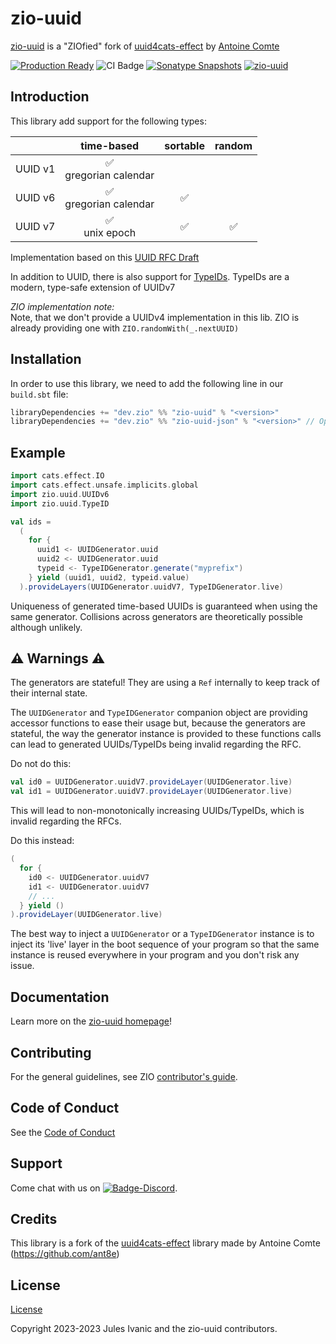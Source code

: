 [//]: # (This file was autogenerated using `zio-sbt-website` plugin via `sbt generateReadme` command.)
[//]: # (So please do not edit it manually. Instead, change "docs/index.md" file or sbt setting keys)
[//]: # (e.g. "readmeDocumentation" and "readmeSupport".)

# zio-uuid

[zio-uuid](https://github.com/guizmaii/zio-uuid) is a "ZIOfied" fork
of [uuid4cats-effect](https://github.com/ant8e/uuid4cats-effect) by [Antoine Comte](https://github.com/ant8e)

[![Production Ready](https://img.shields.io/badge/Project%20Stage-Production%20Ready-brightgreen.svg)](https://github.com/zio/zio/wiki/Project-Stages) ![CI Badge](https://github.com/zio/zio-uuid/workflows/CI/badge.svg) [![Sonatype Snapshots](https://img.shields.io/nexus/s/https/oss.sonatype.org/dev.zio/zio-uuid_2.13.svg?label=Sonatype%20Snapshot)](https://oss.sonatype.org/content/repositories/snapshots/dev/zio/zio-uuid_2.13/) [![zio-uuid](https://img.shields.io/github/stars/zio/zio-uuid?style=social)](https://github.com/zio/zio-uuid)

## Introduction

This library add support for the following types:

|         |         time-based         | sortable | random |
|--------:|:--------------------------:|:--------:|:------:|
| UUID v1 | ✅ <br/> gregorian calendar |          |        |
| UUID v6 | ✅ <br/> gregorian calendar |    ✅     |        |
| UUID v7 |     ✅ <br/>unix epoch      |    ✅     |   ✅    |

Implementation based on this [UUID RFC Draft](https://datatracker.ietf.org/doc/html/draft-ietf-uuidrev-rfc4122bis-03)

In addition to UUID, there is also support for [TypeIDs](https://github.com/jetpack-io/typeid). TypeIDs are a modern,
type-safe extension of UUIDv7

_ZIO implementation note:_    
Note, that we don't provide a UUIDv4 implementation in this lib. ZIO is already providing one
with `ZIO.randomWith(_.nextUUID)`

## Installation

In order to use this library, we need to add the following line in our `build.sbt` file:

```scala
libraryDependencies += "dev.zio" %% "zio-uuid" % "<version>"
libraryDependencies += "dev.zio" %% "zio-uuid-json" % "<version>" // Optional. Provides JSON codecs for UUIDs and TypeIDs
```

## Example

```scala
import cats.effect.IO
import cats.effect.unsafe.implicits.global
import zio.uuid.UUIDv6
import zio.uuid.TypeID

val ids =
  (
    for {
      uuid1 <- UUIDGenerator.uuid
      uuid2 <- UUIDGenerator.uuid
      typeid <- TypeIDGenerator.generate("myprefix")
    } yield (uuid1, uuid2, typeid.value)
  ).provideLayers(UUIDGenerator.uuidV7, TypeIDGenerator.live)
```

Uniqueness of generated time-based UUIDs is guaranteed when using the same generator.
Collisions across generators are theoretically possible although unlikely.

## ⚠️ Warnings ⚠️

The generators are stateful! They are using a `Ref` internally to keep track of their internal state.

The `UUIDGenerator` and `TypeIDGenerator` companion object are providing accessor functions to ease their usage but, because the generators are stateful,
the way the generator instance is provided to these functions calls can lead to generated UUIDs/TypeIDs being invalid regarding the RFC.

Do not do this:
```scala
val id0 = UUIDGenerator.uuidV7.provideLayer(UUIDGenerator.live)
val id1 = UUIDGenerator.uuidV7.provideLayer(UUIDGenerator.live)
```
This will lead to non-monotonically increasing UUIDs/TypeIDs, which is invalid regarding the RFCs.

Do this instead:
```scala
(
  for {
    id0 <- UUIDGenerator.uuidV7
    id1 <- UUIDGenerator.uuidV7
    // ...
  } yield ()
).provideLayer(UUIDGenerator.live)
```

The best way to inject a `UUIDGenerator` or a `TypeIDGenerator` instance is to inject its 'live' layer in the boot sequence of your program 
so that the same instance is reused everywhere in your program and you don't risk any issue.

## Documentation

Learn more on the [zio-uuid homepage](https://zio.dev/zio-uuid)!

## Contributing

For the general guidelines, see ZIO [contributor's guide](https://zio.dev/contributor-guidelines).

## Code of Conduct

See the [Code of Conduct](https://zio.dev/code-of-conduct)

## Support

Come chat with us on [![Badge-Discord]][Link-Discord].

[Badge-Discord]: https://img.shields.io/discord/629491597070827530?logo=discord "chat on discord"
[Link-Discord]: https://discord.gg/2ccFBr4 "Discord"

## Credits

This library is a fork of the [uuid4cats-effect](https://github.com/ant8e/uuid4cats-effect) library made by Antoine Comte (https://github.com/ant8e)

## License

[License](LICENSE)

Copyright 2023-2023 Jules Ivanic and the zio-uuid contributors.
